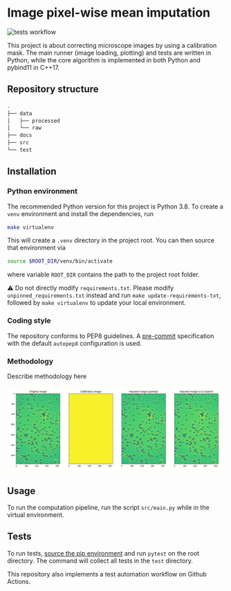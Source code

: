 Image pixel-wise mean imputation
================================



![tests workflow](https://github.com/orphefs/oni-image-processing-runner/actions/workflows/tests.yml/badge.svg)

This project is about correcting microscope images by using a calibration mask. The main runner (image loading, plotting) and tests are written in Python, while the core algorithm is implemented in both Python and pybind11 in C++17.

## Repository structure

```bash
.
├── data
│   ├── processed
│   └── raw
├── docs
├── src
└── test
```

## Installation

### Python environment

The recommended Python version for this project is Python 3.8. To create a `venv` environment and install the dependencies, run

```bash
make virtualenv
```

This will create a `.venv` directory in the project root. You can then source that environment via

```bash
source $ROOT_DIR/venv/bin/activate
```

where variable `ROOT_DIR` contains the path to the project root folder.

:warning: Do not directly modify `requirements.txt`. Please modify `unpinned_requirements.txt` instead and run `make update-requirements-txt`, followed by `make virtualenv` to update your local environment.

### Coding style

The repository conforms to PEP8 guidelines. A [pre-commit](.pre-commit-config.yaml) specification with the default `autopep8` configuration is used.

### Methodology

Describe methodology here

![alt text](pyoniip_results.gif "Results on sample image and comparison with SOTA")

## Usage

To run the computation pipeline, run the script `src/main.py` while in the virtual environment.

## Tests

To run tests, [source the pip environment](#installation) and run `pytest` on the root directory. The command will collect all tests in the `test` directory.

This repository also implements a test automation workflow on Github Actions.
